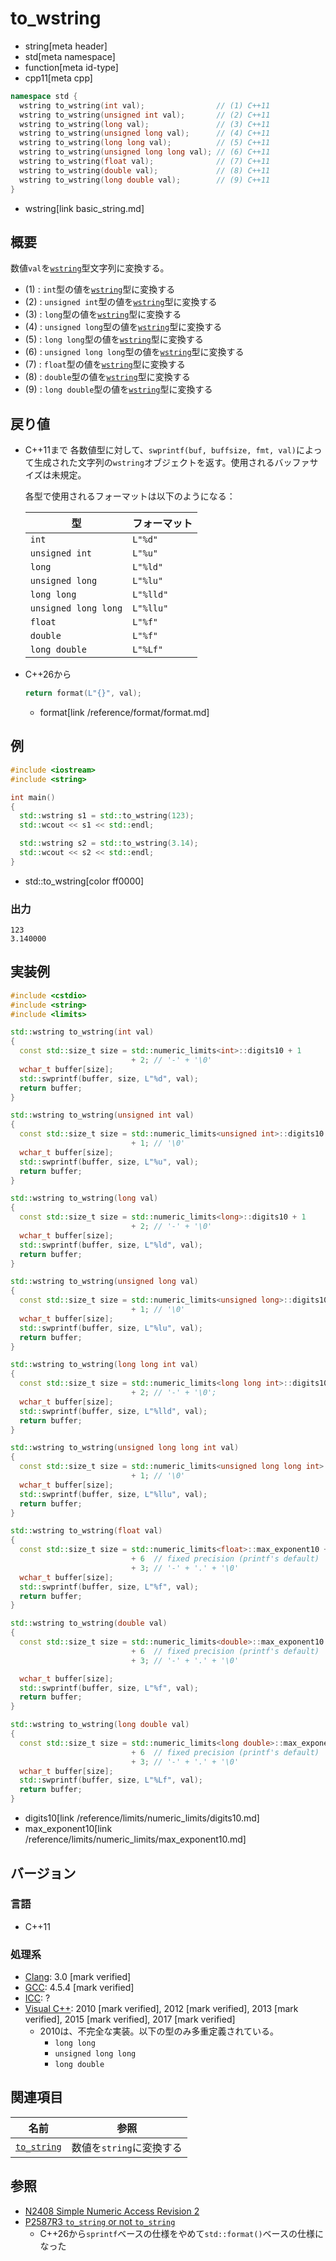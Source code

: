 # to_wstring
* string[meta header]
* std[meta namespace]
* function[meta id-type]
* cpp11[meta cpp]

```cpp
namespace std {
  wstring to_wstring(int val);                // (1) C++11
  wstring to_wstring(unsigned int val);       // (2) C++11
  wstring to_wstring(long val);               // (3) C++11
  wstring to_wstring(unsigned long val);      // (4) C++11
  wstring to_wstring(long long val);          // (5) C++11
  wstring to_wstring(unsigned long long val); // (6) C++11
  wstring to_wstring(float val);              // (7) C++11
  wstring to_wstring(double val);             // (8) C++11
  wstring to_wstring(long double val);        // (9) C++11
}
```
* wstring[link basic_string.md]

## 概要
数値`val`を[`wstring`](basic_string.md)型文字列に変換する。

- (1) : `int`型の値を[`wstring`](basic_string.md)型に変換する
- (2) : `unsigned int`型の値を[`wstring`](basic_string.md)型に変換する
- (3) : `long`型の値を[`wstring`](basic_string.md)型に変換する
- (4) : `unsigned long`型の値を[`wstring`](basic_string.md)型に変換する
- (5) : `long long`型の値を[`wstring`](basic_string.md)型に変換する
- (6) : `unsigned long long`型の値を[`wstring`](basic_string.md)型に変換する
- (7) : `float`型の値を[`wstring`](basic_string.md)型に変換する
- (8) : `double`型の値を[`wstring`](basic_string.md)型に変換する
- (9) : `long double`型の値を[`wstring`](basic_string.md)型に変換する


## 戻り値
- C++11まで
    各数値型に対して、`swprintf(buf, buffsize, fmt, val)`によって生成された文字列の`wstring`オブジェクトを返す。使用されるバッファサイズは未規定。

    各型で使用されるフォーマットは以下のようになる：

    | 型                   | フォーマット  |
    |----------------------|---------------|
    | `int`                | `L"%d"`       |
    | `unsigned int`       | `L"%u"`       |
    | `long`               | `L"%ld"`      |
    | `unsigned long`      | `L"%lu"`      |
    | `long long`          | `L"%lld"`     |
    | `unsigned long long` | `L"%llu"`     |
    | `float`              | `L"%f"`       |
    | `double`             | `L"%f"`       |
    | `long double`        | `L"%Lf"`      |

- C++26から
    ```cpp
    return format(L"{}", val);
    ```
    * format[link /reference/format/format.md]


## 例
```cpp example
#include <iostream>
#include <string>

int main()
{
  std::wstring s1 = std::to_wstring(123);
  std::wcout << s1 << std::endl;

  std::wstring s2 = std::to_wstring(3.14);
  std::wcout << s2 << std::endl;
}
```
* std::to_wstring[color ff0000]

### 出力
```
123
3.140000
```

## 実装例
```cpp
#include <cstdio>
#include <string>
#include <limits>

std::wstring to_wstring(int val)
{
  const std::size_t size = std::numeric_limits<int>::digits10 + 1
                           + 2; // '-' + '\0'
  wchar_t buffer[size];
  std::swprintf(buffer, size, L"%d", val);
  return buffer;
}

std::wstring to_wstring(unsigned int val)
{
  const std::size_t size = std::numeric_limits<unsigned int>::digits10 + 1
                           + 1; // '\0'
  wchar_t buffer[size];
  std::swprintf(buffer, size, L"%u", val);
  return buffer;
}

std::wstring to_wstring(long val)
{
  const std::size_t size = std::numeric_limits<long>::digits10 + 1
                           + 2; // '-' + '\0'
  wchar_t buffer[size];
  std::swprintf(buffer, size, L"%ld", val);
  return buffer;
}

std::wstring to_wstring(unsigned long val)
{
  const std::size_t size = std::numeric_limits<unsigned long>::digits10 + 1
                           + 1; // '\0'
  wchar_t buffer[size];
  std::swprintf(buffer, size, L"%lu", val);
  return buffer;
}

std::wstring to_wstring(long long int val)
{
  const std::size_t size = std::numeric_limits<long long int>::digits10 + 1
                           + 2; // '-' + '\0';
  wchar_t buffer[size];
  std::swprintf(buffer, size, L"%lld", val);
  return buffer;
}

std::wstring to_wstring(unsigned long long int val)
{
  const std::size_t size = std::numeric_limits<unsigned long long int>::digits10 + 1
                           + 1; // '\0'
  wchar_t buffer[size];
  std::swprintf(buffer, size, L"%llu", val);
  return buffer;
}

std::wstring to_wstring(float val)
{
  const std::size_t size = std::numeric_limits<float>::max_exponent10 + 1
                           + 6  // fixed precision (printf's default)
                           + 3; // '-' + '.' + '\0'
  wchar_t buffer[size];
  std::swprintf(buffer, size, L"%f", val);
  return buffer;
}

std::wstring to_wstring(double val)
{
  const std::size_t size = std::numeric_limits<double>::max_exponent10 + 1
                           + 6  // fixed precision (printf's default)
                           + 3; // '-' + '.' + '\0'

  wchar_t buffer[size];
  std::swprintf(buffer, size, L"%f", val);
  return buffer;
}

std::wstring to_wstring(long double val)
{
  const std::size_t size = std::numeric_limits<long double>::max_exponent10 + 1
                           + 6  // fixed precision (printf's default)
                           + 3; // '-' + '.' + '\0'
  wchar_t buffer[size];
  std::swprintf(buffer, size, L"%Lf", val);
  return buffer;
}
```
* digits10[link /reference/limits/numeric_limits/digits10.md]
* max_exponent10[link /reference/limits/numeric_limits/max_exponent10.md]

## バージョン
### 言語
- C++11

### 処理系
- [Clang](/implementation.md#clang): 3.0 [mark verified]
- [GCC](/implementation.md#gcc): 4.5.4 [mark verified]
- [ICC](/implementation.md#icc): ?
- [Visual C++](/implementation.md#visual_cpp): 2010 [mark verified], 2012 [mark verified], 2013 [mark verified], 2015 [mark verified], 2017 [mark verified]
    - 2010は、不完全な実装。以下の型のみ多重定義されている。
        - `long long`
        - `unsigned long long`
        - `long double`


## 関連項目

| 名前                          | 参照                     |
|-------------------------------|--------------------------|
| [`to_string`](to_string.md) | 数値を`string`に変換する |


## 参照
- [N2408 Simple Numeric Access Revision 2](http://www.open-std.org/jtc1/sc22/wg21/docs/papers/2007/n2408.html)
- [P2587R3 `to_string` or not `to_string`](https://open-std.org/jtc1/sc22/wg21/docs/papers/2022/p2587r3.html)
    - C++26から`sprintf`ベースの仕様をやめて`std::format()`ベースの仕様になった
